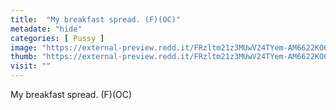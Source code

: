 ```yaml
---
title:  "My breakfast spread. (F)(OC)"
metadate: "hide"
categories: [ Pussy ]
image: "https://external-preview.redd.it/FRzltm21z3MUwV24TYem-AM6622KO65a8lNy-3nLVio.jpg?auto=webp&s=d2337e2ad9d38d1da1e96e0d2e19de1cf84e696f"
thumb: "https://external-preview.redd.it/FRzltm21z3MUwV24TYem-AM6622KO65a8lNy-3nLVio.jpg?width=1080&crop=smart&auto=webp&s=1c9662b962223433de1ba5789303b0bbb511c804"
visit: ""
---
```

My breakfast spread. (F)(OC)
